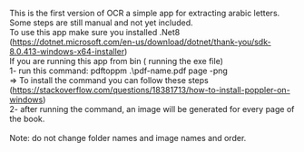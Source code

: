 This is the first version of OCR a simple app for extracting arabic letters.\
Some steps are still manual and not yet included.\
To use this app make sure you installed .Net8 (https://dotnet.microsoft.com/en-us/download/dotnet/thank-you/sdk-8.0.413-windows-x64-installer)\
If you are running this app from bin ( running the exe file)\
1- run this command: pdftoppm .\pdf-name.pdf page -png\
  => To install the command you can follow these steps (https://stackoverflow.com/questions/18381713/how-to-install-poppler-on-windows)\
2- after running the command, an image will be generated for every page of the book.\
<br/>
Note: do not change folder names and image names and order.
 
